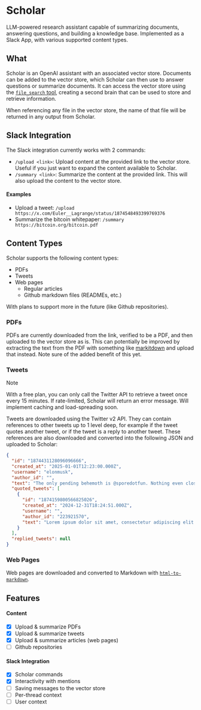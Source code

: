 # Scholar

LLM-powered research assistant capable of summarizing documents, answering questions, and building a knowledge base.
Implemented as a Slack App, with various supported content types.

## What

Scholar is an OpenAI assistant with an associated vector store. Documents can be added to the vector store, which Scholar
can then use to answer questions or summarize documents. It can access the vector store using the [`file_search` tool](https://platform.openai.com/docs/assistants/tools/file-search),
creating a second brain that can be used to store and retrieve information.

When referencing any file in the vector store, the name of that file will be returned in any output from Scholar.

## Slack Integration
The Slack integration currently works with 2 commands:
- `/upload <link>`: Upload content at the provided link to the vector store. Useful if you just want to expand the content available to Scholar.
- `/summary <link>`: Summarize the content at the provided link. This will also upload the content to the vector store.

#### Examples

- Upload a tweet: `/upload https://x.com/Euler__Lagrange/status/1874548493399769376`
- Summarize the bitcoin whitepaper: `/summary https://bitcoin.org/bitcoin.pdf`

## Content Types
Scholar supports the following content types:
- PDFs
- Tweets
- Web pages
  - Regular articles
  - Github markdown files (READMEs, etc.)

With plans to support more in the future (like Github repositories).

### PDFs
PDFs are currently downloaded from the link, verified to be a PDF, and then uploaded to the vector store as is. This
can potentially be improved by extracting the text from the PDF with something like [markitdown](https://github.com/microsoft/markitdown)
and upload that instead. Note sure of the added benefit of this yet.

### Tweets
> [!NOTE]
> With a free plan, you can only call the Twitter API to retrieve a tweet once every 15 minutes.
> If rate-limited, Scholar will return an error message. Will implement caching and load-spreading soon.

Tweets are downloaded using the Twitter v2 API. They can contain references to other tweets up to 1 level deep, for example
if the tweet quotes another tweet, or if the tweet is a reply to another tweet. These references are also downloaded and converted into
the following JSON and uploaded to Scholar:

```json
{
  "id": "1874431128096096666",
  "created_at": "2025-01-01T12:23:00.000Z",
  "username": "elonmusk",
  "author_id": "",
  "text": "The only pending behemoth is @sporedotfun. Nothing even close is being done.",
  "quoted_tweets": [
    {
      "id": "1874159800566825026",
      "created_at": "2024-12-31T18:24:51.000Z",
      "username": "",
      "author_id": "223921570",
      "text": "Lorem ipsum dolor sit amet, consectetur adipiscing elit. ",
    }
  ],
  "replied_tweets": null
}
```

### Web Pages
Web pages are downloaded and converted to Markdown with [`html-to-markdown`](https://github.com/JohannesKaufmann/html-to-markdown).

## Features

#### Content
- [x] Upload & summarize PDFs
- [x] Upload & summarize tweets
- [x] Upload & summarize articles (web pages)
- [ ] Github repositories

#### Slack Integration
- [x] Scholar commands
- [x] Interactivity with mentions
- [ ] Saving messages to the vector store
- [ ] Per-thread context
- [ ] User context
